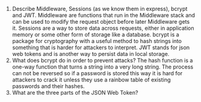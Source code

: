<!-- Answers to the Short Answer Essay Questions go here -->

1.  Describe Middleware, Sessions (as we know them in express), bcrypt and JWT.
Middleware are functions that run in the Middleware stack and can be used to modify the request object before later Middleware gets it. Sessions are a way to store data across requests, either in application memory or some other form of storage like a database. bcrypt is a package for cryptography with a useful method to hash strings into something that is harder for attackers to interpret. JWT stands for json web tokens and is another way to persist data in local storage.
2.  What does bcrypt do in order to prevent attacks?
The hash function is a one-way function that turns a string into a very long string. The process can not be reversed so if a password is stored this way it is hard for attackers to crack it unless they use a rainbow table of existing passwords and their hashes.
3.  What are the three parts of the JSON Web Token?
